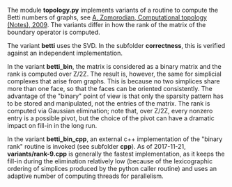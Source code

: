The module **topology.py** implements variants of a routine to compute the Betti numbers of graphs,
see [A. Zomorodian, Computational topology (Notes), 2009](http://www.ams.org/meetings/short-courses/zomorodian-notes.pdf). The variants differ in how the rank of the matrix of the boundary operator is computed. 

The variant **betti** uses the SVD. In the subfolder **correctness**, this is verified against an independent implementation.

In the variant **betti_bin**, the matrix is considered as a binary matrix and the rank is computed over Z/2Z.
The result is, however, the same for simplicial complexes that arise from graphs.
This is because no two simplices share more than one face, so that the faces can be oriented consistently.
The advantage of the "binary" point of view is that only the sparsity pattern has to be stored and manipulated, not the entries of the matrix. The rank is computed via Gaussian elimination; note that, over Z/2Z, every nonzero entry is a possible pivot, but the choice of the pivot can have a dramatic impact on fill-in in the long run.

In the variant **betti_bin_cpp**, an external c++ implementation of the "binary rank" routine is invoked (see subfolder **cpp**). As of 2017-11-21, **variants/rank-9.cpp** is generally the fastest implementation, as it keeps the fill-in during the elimination relatively low (because of the lexicographic ordering of simplices produced by the python caller routine) and uses an adaptive number of computing threads for parallelism.
